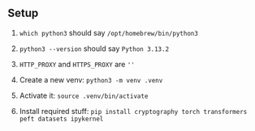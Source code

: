 ## Setup

1. `which python3` should say `/opt/homebrew/bin/python3`

1. `python3 --version` should say `Python 3.13.2`

1. `HTTP_PROXY` and `HTTPS_PROXY` are `''`

1. Create a new venv: `python3 -m venv .venv`

1. Activate it: `source .venv/bin/activate`

1. Install required stuff: `pip install cryptography torch transformers peft datasets ipykernel`

